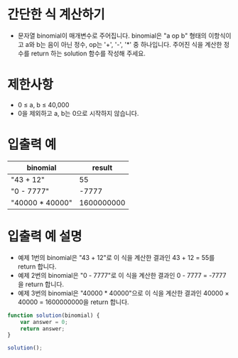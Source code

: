 # 간단한 식 계산하기
- 문자열 binomial이 매개변수로 주어집니다. binomial은 "a op b" 형태의 이항식이고 a와 b는 음이 아닌 정수,
op는 '+', '-', '*' 중 하나입니다. 주어진 식을 계산한 정수를 return 하는 solution 함수를 작성해 주세요.  

# 제한사항
- 0 ≤ a, b ≤ 40,000
- 0을 제외하고 a, b는 0으로 시작하지 않습니다.

# 입출력 예
| binomial | result |
| -------- | ------ |
| "43 + 12" | 55 |
| "0 - 7777" | -7777 |
| "40000 * 40000" | 1600000000 |

# 입출력 예 설명
- 예제 1번의 binomial은 "43 + 12"로 이 식을 계산한 결과인 43 + 12 = 55를 return 합니다.
- 예제 2번의 binomial은 "0 - 7777"로 이 식을 계산한 결과인 0 - 7777 = -7777을 return 합니다.
- 예제 3번의 binomial은 "40000 * 40000"으로 이 식을 계산한 결과인 40000 × 40000 = 1600000000을 return 합니다.

```javascript
function solution(binomial) {
    var answer = 0;
    return answer;
}

solution();
```

